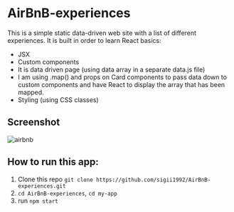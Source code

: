 # AirBnB-experiences

This is a simple static data-driven web site with a list of different experiences. 
It is built in order to learn React basics:

- JSX
- Custom components
- It is data driven page (using data array in a separate data.js file)
- I am using .map() and props on Card components to pass data down to custom components and have React to display the array that has been mapped.
- Styling (using CSS classes)

## Screenshot

![airbnb](https://user-images.githubusercontent.com/81166702/154073028-368e1767-0828-4024-8da7-7afef777181c.png)


## How to run this app:

1. Clone this repo `git clone https://github.com/sigii1992/AirBnB-experiences.git`
2. `cd AirBnB-experiences`, `cd my-app`
3. run `npm start`
